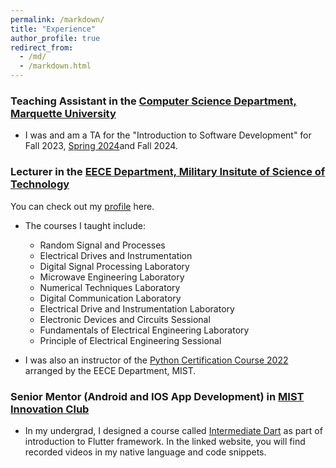 ```yaml
---
permalink: /markdown/
title: "Experience"
author_profile: true
redirect_from: 
  - /md/
  - /markdown.html
---
```

### Teaching Assistant in the  <a href="https://www.marquette.edu/computer-science/" target="_blank">Computer Science Department, Marquette University</a>
-  I was and am a TA for the "Introduction to Software Development" for Fall 2023, <a href="https://www.marquette.edu/computer-science/teaching-research-assistant-assignments.php" target="_blank">Spring 2024</a>and Fall 2024.

### Lecturer in the <a href="https://mist.ac.bd/department/eece" target="_blank">EECE Department, Military Insitute of Science of Technology </a>  
You can check out my <a href="https://mist.ac.bd/department/eece/facultyMembers/dibaloke_chanda-371" target="_blank">profile</a> here.
- The courses I taught include:
  - Random Signal and Processes
  - Electrical Drives and Instrumentation
  - Digital Signal Processing Laboratory
  - Microwave Engineering Laboratory
  - Numerical Techniques Laboratory
  - Digital Communication Laboratory
  - Electrical Drive and Instrumentation Laboratory
  - Electronic Devices and Circuits Sessional
  - Fundamentals of Electrical Engineering Laboratory
  - Principle of Electrical Engineering Sessional
 
- I was also an instructor of the <a href="https://eece.gitbook.io/python-certification-course-2022" target="_blank">Python Certification Course 2022</a>  arranged by the EECE Department, MIST.

### Senior Mentor (Android and IOS App Development) in <a href="https://innovationclub.mist.ac.bd/" target="_blank">MIST Innovation Club</a>
- In my undergrad, I designed a course called <a href="https://eece.gitbook.io/mist-innovation-club-flutter-course-1" target="_blank">Intermediate Dart</a>
  as part of introduction to Flutter framework. In the linked website, you will find recorded videos in my native language and code snippets.
